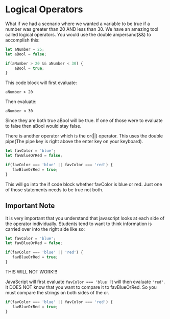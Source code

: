 # Logical Operators
What if we had a scenario where we wanted a variable to be true if a number was greater than 20 AND less than 30. We have an amazing tool called logical operators. You would use the double ampersand(&&) to accomplish this:

```javascript
let aNumber = 25;
let aBool = false;

if(aNumber > 20 && aNumber < 30) {
    aBool = true;
}
```

This code block will first evaluate:

`aNumber > 20`

Then evaluate:

`aNumber < 30`

Since they are both true aBool will be true. If one of those were to evaluate to false then aBool would stay false.

There is another operator which is the or(||) operator. This uses the double pipe(The pipe key is right above the enter key on your keyboard).

```javascript
let favColor = 'blue';
let favBlueOrRed = false;

if(favColor === 'blue' || favColor === 'red') {
   favBlueOrRed = true;
}
```

This will go into the if code block whether favColor is blue or red. Just one of those statements needs to be true not both.

## Important Note
It is very important that you understand that javascript looks at each side of the operator individually. Students tend to want to think information is carried over into the right side like so:

```javascript
let favColor = 'blue';
let favBlueOrRed = false;

if(favColor === 'blue' || 'red') {
   favBlueOrRed = true;
}
```

THIS WILL NOT WORK!!!

JavaScript will first evaluate `favColor === 'blue'` It will then evaluate `'red'`. It DOES NOT know that you want to compare it to favBlueOrRed. So you must compare the strings on both sides of the or.

```javascript
if(favColor === 'blue' || favColor === 'red') {
   favBlueOrRed = true;
}
```